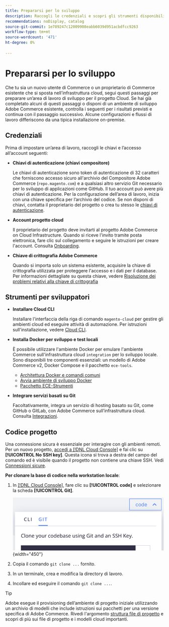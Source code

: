 ```yaml
---
title: Prepararsi per lo sviluppo
description: Raccogli le credenziali e scopri gli strumenti disponibili per impostare un’area di lavoro di sviluppo da utilizzare con il progetto di infrastruttura cloud Commerce on.
recommendations: noDisplay, catalog
source-git-commit: 1e789247c12009908eabb6039d951acbdfcc9263
workflow-type: tm+mt
source-wordcount: '471'
ht-degree: 0%

---
```


# Prepararsi per lo sviluppo

Che tu sia un nuovo utente di Commerce o un proprietario di Commerce esistente che si sposta nell’infrastruttura cloud, segui questi passaggi per preparare un’area di lavoro di sviluppo per il progetto Cloud. Se hai già completato alcuni di questi passaggi o disponi di un ambiente di sviluppo Adobe Commerce esistente, controlla i seguenti per i risultati previsti e continua con il passaggio successivo. Alcune configurazioni e flussi di lavoro differiscono da una tipica installazione on-premise.

## Credenziali

Prima di impostare un’area di lavoro, raccogli le chiavi e l’accesso all’account seguenti:

- **Chiavi di autenticazione (chiavi compositore)**

  Le chiavi di autenticazione sono token di autenticazione di 32 caratteri che forniscono accesso sicuro all&#39;archivio del Compositore Adobe Commerce (`repo.magento.com`) e a qualsiasi altro servizio Git necessario per lo sviluppo di applicazioni come GitHub. Il tuo account può avere più chiavi di autenticazione. Per la configurazione dell’area di lavoro, inizia con una chiave specifica per l’archivio del codice. Se non disponi di chiavi, contatta il proprietario del progetto o crea tu stesso le [chiavi di autenticazione](../cloud-guide/development/authentication-keys.md).

- **Account progetto cloud**

  Il proprietario del progetto deve invitarti al progetto Adobe Commerce on Cloud Infrastructure. Quando si riceve l&#39;invito tramite posta elettronica, fare clic sul collegamento e seguire le istruzioni per creare l&#39;account. Consulta [Onboarding](onboarding.md).

- **Chiave di crittografia Adobe Commerce**

  Quando si importa solo un sistema esistente, acquisire la chiave di crittografia utilizzata per proteggere l&#39;accesso e i dati per il database. Per informazioni dettagliate su questa chiave, vedere [Risoluzione dei problemi relativi alla chiave di crittografia](https://experienceleague.adobe.com/docs/commerce-knowledge-base/kb/troubleshooting/miscellaneous/resolve-issues-with-encryption-key.html?lang=it)

## Strumenti per sviluppatori

- **Installare Cloud CLI**

  Installare l&#39;interfaccia della riga di comando `magento-cloud` per gestire gli ambienti cloud ed eseguire attività di automazione. Per istruzioni sull&#39;installazione, vedere [Cloud CLI](../cloud-guide/dev-tools/cloud-cli-overview.md).

- **Installa Docker per sviluppo e test locali**

  È possibile utilizzare l&#39;ambiente Docker per emulare l&#39;ambiente Commerce sull&#39;infrastruttura cloud `integration` per lo sviluppo locale. Sono disponibili tre componenti essenziali: un modello di Adobe Commerce v2, Docker Compose e il pacchetto `ece-tools`.

   - [Architettura Docker e comandi comuni](../cloud-guide/dev-tools/cloud-docker.md)
   - [Avvia ambiente di sviluppo Docker](https://developer.adobe.com/commerce/cloud-tools/docker/setup/)
   - [Pacchetto ECE-Strumenti](../cloud-guide/dev-tools/package-overview.md)

- **Integrare servizi basati su Git**

  Facoltativamente, integra un servizio di hosting basato su Git, come GitHub o GitLab, con Adobe Commerce sull’infrastruttura cloud. Consulta [Integrazioni](../cloud-guide/integrations/overview.md).

## Codice progetto

Una connessione sicura è essenziale per interagire con gli ambienti remoti. Per un nuovo progetto, [accedi a  [!DNL Cloud Console]](https://console.adobecommerce.com) e fai clic su **[!UICONTROL No SSH key]**. Questa icona si trova a destra del campo del comando ed è visibile quando il progetto non contiene una chiave SSH. Vedi [Connessioni sicure](../cloud-guide/development/secure-connections.md#add-an-ssh-public-key-to-your-account).

**Per clonare la base di codice nella workstation locale**:

1. In [[!DNL Cloud Console]](https://console.adobecommerce.com), fare clic su **[!UICONTROL code]** e selezionare la scheda **[!UICONTROL Git]**.

   ![Clona il codice](../assets/ui-git-code.png){width="450"}

1. Copia il comando `git clone ...` fornito.

1. In un terminale, crea e modifica la directory di lavoro.

1. Incollare ed eseguire il comando `git clone ...`.

>[!TIP]
>
>Adobe esegue il provisioning dell’ambiente di progetto iniziale utilizzando un archivio di modelli che include istruzioni sui pacchetti per una versione specifica di Adobe Commerce. Rivedi l&#39;argomento [struttura file di progetto](../cloud-guide/project/file-structure.md) e scopri di più sui file di progetto e i modelli cloud importanti.

